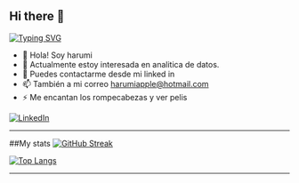 ## Hi there 👋

[![Typing SVG](https://readme-typing-svg.demolab.com/?lines=Hola!+Soy+Harumi+Manzano+Ingeniera+en+tecnologias+computacionales)](https://git.io/typing-svg)

- 🔭 Hola! Soy harumi
- 🌱 Actualmente estoy interesada en analitica de datos.
- 💬 Puedes contactarme desde mi linked in
- 📫 También a mi correo harumiapple@hotmail.com
- ⚡ Me encantan los rompecabezas y ver pelis 

[![LinkedIn](https://img.shields.io/badge/LinkedIn-%230077B5.svg?logo=linkedin&logoColor=white)](pp.asana.com/0/1207687530555060/1207687530555075)

---

##My stats 
[![GitHub Streak](http://github-readme-streak-stats.herokuapp.com?user=HarumiManz&theme=dark&background=000000)](https://git.io/streak-stats)

[![Top Langs](https://github-readme-stats.vercel.app/api/top-langs/?username=HarumiManz&layout=compact&theme=vision-friendly-dark)](https://github.com/anuraghazra/github-readme-stats)

---
